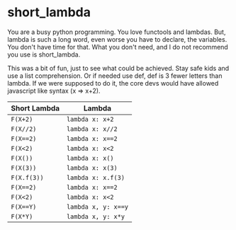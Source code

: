 # short_lambda

You are a busy python programming. You love functools and lambdas. But, 
lambda is such a long word, even worse you have to declare, the variables.
You don't have time for that. What you don't need, and I do not recommend 
you use is short_lambda. 

This was a bit of fun, just to see what could be achieved. Stay safe kids
and use a list comprehension. Or if needed use def, def is 3 fewer letters
than lambda. If we were supposed to do it, the core devs would have allowed 
javascript like syntax (x => x+2).

| Short Lambda | Lambda              |
|--------------|---------------------|
| `F(X+2)`     | `lambda x: x+2`     |
| `F(X//2)`    | `lambda x: x//2`    |
| `F(X==2)`    | `lambda x: x==2`    |
| `F(X<2)`     | `lambda x: x<2`     |
| `F(X())`     | `lambda x: x()`     |
| `F(X(3))`    | `lambda x: x(3)`    |
| `F(X.f(3))`  | `lambda x: x.f(3)`  |
| `F(X==2)`    | `lambda x: x==2`    |
| `F(X<2)`     | `lambda x: x<2`     |
| `F(X==Y)`    | `lambda x, y: x==y` |
| `F(X*Y)`     | `lambda x, y: x*y`  |
